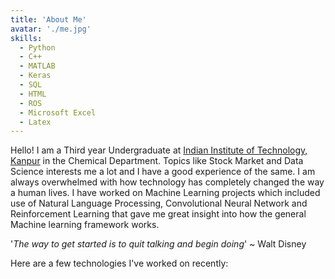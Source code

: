 ```yaml
---
title: 'About Me'
avatar: './me.jpg'
skills:
  - Python
  - C++
  - MATLAB
  - Keras
  - SQL
  - HTML
  - ROS
  - Microsoft Excel
  - Latex
---
```


Hello! I am a Third year Undergraduate at [Indian Institute of Technology, Kanpur](https://www.iitk.ac.in/) in the Chemical Department. Topics like Stock Market and Data Science interests me a lot and I have a good experience of the same. I am always overwhelmed with how technology has completely changed the way a human lives. I have worked on Machine Learning projects which included use of Natural Language Processing, Convolutional Neural Network and Reinforcement Learning that gave me great insight into how the general Machine learning framework works. 

'*The way to get started is to quit talking and begin doing*' ~ Walt Disney

Here are a few technologies I've worked on recently:
